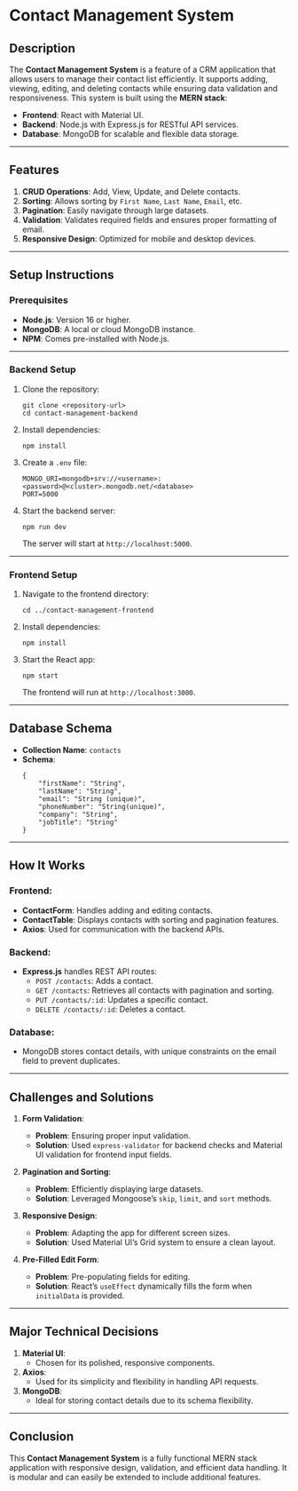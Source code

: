 
# Contact Management System

## Description

The **Contact Management System** is a feature of a CRM application that allows users to manage their contact list efficiently. It supports adding, viewing, editing, and deleting contacts while ensuring data validation and responsiveness. This system is built using the **MERN stack**:
- **Frontend**: React with Material UI.
- **Backend**: Node.js with Express.js for RESTful API services.
- **Database**: MongoDB for scalable and flexible data storage.

---

## Features

1. **CRUD Operations**: Add, View, Update, and Delete contacts.
2. **Sorting**: Allows sorting by `First Name`, `Last Name`, `Email`, etc.
3. **Pagination**: Easily navigate through large datasets.
4. **Validation**: Validates required fields and ensures proper formatting of email.
5. **Responsive Design**: Optimized for mobile and desktop devices.

---

## Setup Instructions

### Prerequisites
- **Node.js**: Version 16 or higher.
- **MongoDB**: A local or cloud MongoDB instance.
- **NPM**: Comes pre-installed with Node.js.

---

### Backend Setup

1. Clone the repository:
   ```
   git clone <repository-url>
   cd contact-management-backend
   ```

2. Install dependencies:
   ```
   npm install
   ```

3. Create a `.env` file:
   ```
   MONGO_URI=mongodb+srv://<username>:<password>@<cluster>.mongodb.net/<database>
   PORT=5000
   ```

4. Start the backend server:
   ```
   npm run dev
   ```
   The server will start at `http://localhost:5000`.

---

### Frontend Setup

1. Navigate to the frontend directory:
   ```
   cd ../contact-management-frontend
   ```

2. Install dependencies:
   ```
   npm install
   ```

3. Start the React app:
   ```
   npm start
   ```
   The frontend will run at `http://localhost:3000`.

---

## Database Schema

- **Collection Name**: `contacts`
- **Schema**:
  ```
  {
      "firstName": "String",
      "lastName": "String",
      "email": "String (unique)",
      "phoneNumber": "String(unique)",
      "company": "String",
      "jobTitle": "String"
  }
  ```

---

## How It Works

### Frontend:
- **ContactForm**: Handles adding and editing contacts.
- **ContactTable**: Displays contacts with sorting and pagination features.
- **Axios**: Used for communication with the backend APIs.

### Backend:
- **Express.js** handles REST API routes:
  - `POST /contacts`: Adds a contact.
  - `GET /contacts`: Retrieves all contacts with pagination and sorting.
  - `PUT /contacts/:id`: Updates a specific contact.
  - `DELETE /contacts/:id`: Deletes a contact.

### Database:
- MongoDB stores contact details, with unique constraints on the email field to prevent duplicates.

---

## Challenges and Solutions

1. **Form Validation**:
   - **Problem**: Ensuring proper input validation.
   - **Solution**: Used `express-validator` for backend checks and Material UI validation for frontend input fields.

2. **Pagination and Sorting**:
   - **Problem**: Efficiently displaying large datasets.
   - **Solution**: Leveraged Mongoose’s `skip`, `limit`, and `sort` methods.

3. **Responsive Design**:
   - **Problem**: Adapting the app for different screen sizes.
   - **Solution**: Used Material UI’s Grid system to ensure a clean layout.

4. **Pre-Filled Edit Form**:
   - **Problem**: Pre-populating fields for editing.
   - **Solution**: React’s `useEffect` dynamically fills the form when `initialData` is provided.

---

## Major Technical Decisions

1. **Material UI**:
   - Chosen for its polished, responsive components.
2. **Axios**:
   - Used for its simplicity and flexibility in handling API requests.
3. **MongoDB**:
   - Ideal for storing contact details due to its schema flexibility.

---


## Conclusion

This **Contact Management System** is a fully functional MERN stack application with responsive design, validation, and efficient data handling. It is modular and can easily be extended to include additional features.
